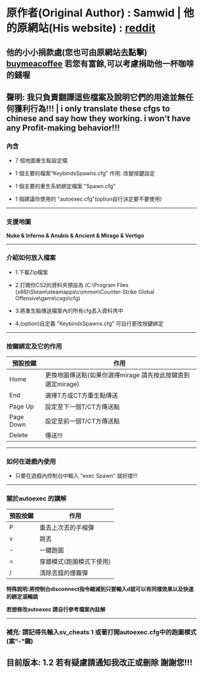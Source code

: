 # 原作者(Original Author) : Samwid | 他的原網站(His website) : **[reddit][Plad]**
## 他的小小捐款處(您也可由原網站去點擊) **[buymeacoffee][Plbd]** 若您有富餘,可以考慮捐助他一杯咖啡的錢喔

## 聲明: 我只負責翻譯這些檔案及說明它們的用途並無任何獲利行為!!! | i only translate these cfgs to chinese and say how they working. i won't have any Profit-making behavior!!!


### 內含

- 7 個地圖重生點設定檔

- 1 個主要的檔案"KeybindsSpawns.cfg" 作用: 改變按鍵設定

- 1 個主要的重生系統綁定檔案 "Spawn.cfg"

- 1 個建議你使用的 "autoexec.cfg"(option自行決定要不要使用)


****


### 支援地圖

**Nuke & Inferno & Anubis & Ancient & Mirage & Vertigo**


****


### 介紹如何放入檔案

- 1.下載Zip檔案

- 2.打開你CS2的資料夾預設為
     (C:\Program Files (x86)\Steam\steamapps\common\Counter-Strike Global Offensive\game\csgo\cfg)

- 3.將重生點傳送檔案內的所有cfg丟入資料夾中

- 4.(option)自定義 "KeybindsSpawns.cfg" 可自行更改按鍵綁定 


****


### 按鍵綁定及它的作用

| 預設按鍵 | 作用 |
| ------ | ------ |
| Home | 更換地圖傳送點(如果你選擇mirage 請先按此按鍵直到選定mirage) |
| End | 選擇T方或CT方重生點傳送 |
| Page Up | 設定至下一個T/CT方傳送點 |
| Page Down | 設定至前一個T/CT方傳送點 |
| Delete | 傳送!!! |

****

### 如何在遊戲內使用

- 只要在遊戲內控制台中輸入 "exec Spawn" 就好搂!!!

****

### 關於autoexec 的講解

| 預設按鍵 | 作用 |
| ------ | ------ |
| P | 重丟上次丟的手榴彈 |
| v | 跳丟 |
| - | 一鍵跑圖 |
| = | 穿牆模式(跑圖模式下使用) |
| / | 清除丟錯的煙霧彈 |

**特殊說明:將控制台disconnect指令縮減到只要輸入d就可以有同樣效果以及快速的綁定滾輪跳**

**若想修改autoexec 請自行參考檔案內註解**

****



### **補充: 請記得先輸入sv_cheats 1 或著打開autoexec.cfg中的跑圖模式(案"-"鍵)**

## **目前版本: 1.2**  若有疑慮請通知我改正或刪除 謝謝您!!!


[Plad]: <https://www.reddit.com/r/GlobalOffensive/comments/17bvxvy/cs2_map_spawns_all_premier_maps_for_practice/>
[Plbd]: <https://www.buymeacoffee.com/samwid>
[Plcd]: <https://forum.gamer.com.tw/C.php?bsn=1473&snA=33012&tnum=5>